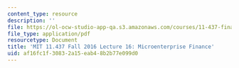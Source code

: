 ```yaml
---
content_type: resource
description: ''
file: https://ol-ocw-studio-app-qa.s3.amazonaws.com/courses/11-437-financing-economic-development-fall-2016/af16fc1f30832a15eab48b2b77e099d0_MIT11_437F16_Lec16.pdf
file_type: application/pdf
resourcetype: Document
title: 'MIT 11.437 Fall 2016 Lecture 16: Microenterprise Finance'
uid: af16fc1f-3083-2a15-eab4-8b2b77e099d0
---
```

